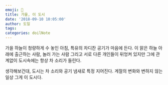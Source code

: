 ```yaml
---
emoji: 📔
title: 가을, 이 도시
date: '2018-09-10 10:05:00'
author: 도일
tags:
categories: doilNote
---
```


가을 하늘이 청량하게 수 놓인 아침,
특유의 차디찬 공기가 마음에 든다.
이 맑은 하늘 아래에
출근하는 사람, 놀러 가는 사람
그리고 서로 다른 개인들이 뒤엉켜 있지만
그에 관계없이 도시속에는 항상
차 소리가 들린다.

생각해보건대,
도시는 차 소리와 공기 냄새로 특정 지어진다.
계절의 변화와 변하지 않는 일상
그게 이 도시다.